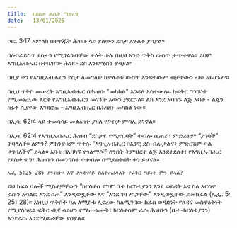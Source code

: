 ```yaml
---
title:  በደስታ ሐሴት ማድረግ
date:   13/01/2026
---
```


ሶፎ. 3፡17 አምላክ በተዋጁት ሕዝቡ ላይ ያለውን ደስታ አጉልቶ ያሳያል።

በዕብራይስጥ ደስታን የሚገልፁባቸው ቃላት ሁሉ በዚህ አንድ ጥቅስ ውስጥ ታጭቀዋል፣ ይህም እግዚአብሔር በተቤዠው ሕዝቡ ደስ እንደሚሰኝ ያሳያል።

በዚያ ቀን የእግዚአብሔርን ደስታ ለመግለጽ ከቃላቶቹ ውስጥ አንዳቸውም ብቻቸውን ብቁ አይሆኑም።

በዚህ ጥቅስ መሠረት እግዚአብሔር በሕዝቡ "መካከል" እንዳለ አስተውሉ። ከፍቅር ግንኙነት የሚመነጨው እርቅ የእግዚአብሔርን መገኘት እውን ያደርጋል። ልክ እንደ አባካኙ ልጅ አባት - ልጁን ከሩቅ ሲያየው እንደሮጠ - እግዚአብሔር በሕዝቡ መካከል ነው።

በኢሳ. 62፡4 ላይ ተመሳሳይ መልዕክት ያዘለ የጋብቻ ምሳሌ ይገኛል።

በኢሳ. 62:4 የእግዚአብሔር ሕዝብ “ደስታዬ የሚኖርባት” ተብሎ ሲጠራ፣ ምድሪቱም “ያገባች” ትባላለች። ለምን? ምክንያቱም ጥቅሱ “እግዚአብሔር በአንቺ ደስ ብሎታልና፥ ምድርሽም ባል ታገባለችና” ይላል። አባቱ በአባካኙ የጎልማሶች ሰንበት ትምህርት ልጅ እንደተደሰተ፣ የእግዚአብሔር የደስታ ጥግ፣ ሕዝቡን በመንግስቱ ተቀብሎ በሚደሰትበት ቀን ይሆናል።

`ኤፌ 5:25–28ን ያንብቡ። እኛ እንድናሳይ ስለተጠራንለት የፍቅር ዓይነት ምን ይላል?`


ይህ ክፍል ባሎች ሚስቶቻቸውን “ክርስቶስ ደግሞ ቤተ ክርስቲያንን እንደ ወደዳት እና ስለ እርስዋ ራሱን አሳልፎ እንደ ሰጠ” እንዲወዷቸው እና “እንደ ገዛ ሥጋቸው” እንዲወዷቸው ይመክራል (ኤፌ. 5፡25፣ 28)። እነዚህ ጥቅሶች ባል ለሚስቱ ሊኖረው ስለሚገባው ከራስ ወዳድነት የጸዳና መስዋዕትነት የሚያስከፍል ፍቅር ብቻ ሳይሆን የሚጠቁሙት፣ ክርስቶስም ራሱ ሕዝቡን (ቤተ-ክርስቲያንን) እንደራሱ እንደሚወዳቸው ያሳያሉ።
